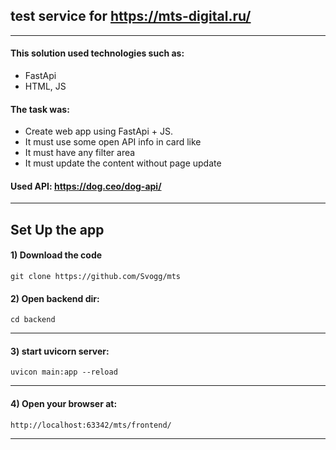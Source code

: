 ## test service for https://mts-digital.ru/
* * *
#### This solution used technologies such as:
* FastApi
* HTML, JS
#### The task was:
* Create web app using FastApi + JS. 
* It must use some open API info in card like
* It must have any filter area
* It must update the content without page update

#### Used API: https://dog.ceo/dog-api/

* * *

## Set Up the app

#### 1) Download the code
```
git clone https://github.com/Svogg/mts
```
#### 2) Open backend dir: 
```
cd backend
```
* * *

#### 3) start uvicorn server: 
```
uvicon main:app --reload
```
* * *

#### 4) Open your browser at: 
```
http://localhost:63342/mts/frontend/
```
* * *